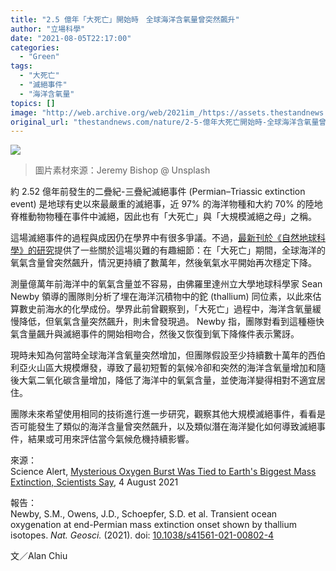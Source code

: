 ```yaml
---
title: "2.5 億年「大死亡」開始時　全球海洋含氧量曾突然飆升"
author: "立場科學"
date: "2021-08-05T22:17:00"
categories:
  - "Green"
tags:
  - "大死亡"
  - "滅絕事件"
  - "海洋含氧量"
topics: []
image: "http://web.archive.org/web/2021im_/https://assets.thestandnews.com/media/photos/24-29_copy.png"
original_url: "thestandnews.com/nature/2-5-億年大死亡開始時-全球海洋含氧量曾突然飆升"
---
```

![](http://web.archive.org/web/2021im_/https://assets.thestandnews.com/media/photos/24-29_copy.png)
> 圖片素材來源：Jeremy Bishop @ Unsplash

約 2.52 億年前發生的二疊紀-三疊紀滅絕事件 (Permian–Triassic extinction event) 是地球有史以來最嚴重的滅絕事，近 97% 的海洋物種和大約 70% 的陸地脊椎動物物種在事件中滅絕，因此也有「大死亡」與「大規模滅絕之母」之稱。

這場滅絕事件的過程與成因仍在學界中有很多爭議。不過，[最新刊於《自然地球科學》的研究](http://web.archive.org/web/20210806123434/https://www.sciencealert.com/ocean-oxygen-spiked-during-earth-s-biggest-mass-extinction-event)提供了一些關於這場災難的有趣細節：在「大死亡」期間，全球海洋的氧氣含量曾突然飆升，情況更持續了數萬年，然後氧氣水平開始再次穩定下降。

測量億萬年前海洋中的氧氣含量並不容易，由佛羅里達州立大學地球科學家 Sean Newby 領導的團隊則分析了埋在海洋沉積物中的鉈 (thallium) 同位素，以此來估算數史前海水的化學成份。學界此前曾觀察到，「大死亡」過程中，海洋含氧量緩慢降低，但氧氣含量突然飆升，則未曾發現過。 Newby 指，團隊對看到這種極快氣含量飆升與滅絕事件的開始相吻合，然後又恢復到氧下降條件表示驚訝。

現時未知為何當時全球海洋含氧量突然增加，但團隊假設至少持續數十萬年的西伯利亞火山區大規模爆發，導致了最初短暫的氣候冷卻和突然的海洋含氧量增加和隨後大氣二氧化碳含量增加，降低了海洋中的氧氣含量，並使海洋變得相對不適宜居住。

團隊未來希望使用相同的技術進行進一步研究，觀察其他大規模滅絕事件，看看是否可能發生了類似的海洋含量曾突然飆升，以及類似潛在海洋變化如何導致滅絕事件，結果或可用來評估當今氣候危機持續影響。

來源：  
Science Alert, [Mysterious Oxygen Burst Was Tied to Earth's Biggest Mass Extinction, Scientists Say](http://web.archive.org/web/20210806123434/https://www.sciencealert.com/ocean-oxygen-spiked-during-earth-s-biggest-mass-extinction-event), 4 August 2021

報告：  
Newby, S.M., Owens, J.D., Schoepfer, S.D. et al. Transient ocean oxygenation at end-Permian mass extinction onset shown by thallium isotopes. _Nat. Geosci._ (2021). doi: [10.1038/s41561-021-00802-4](http://web.archive.org/web/20210806123434/https://www.sciencealert.com/ocean-oxygen-spiked-during-earth-s-biggest-mass-extinction-event)

文／Alan Chiu